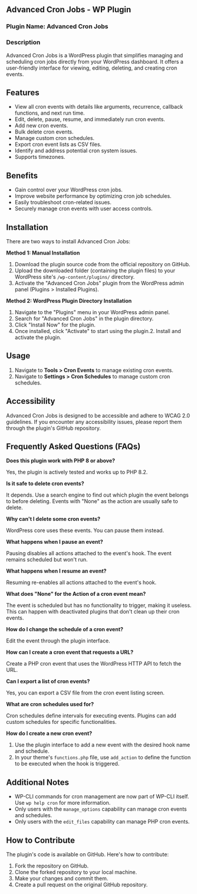 ## Advanced Cron Jobs - WP Plugin

### Plugin Name: Advanced Cron Jobs

### Description

Advanced Cron Jobs is a WordPress plugin that simplifies managing and scheduling cron jobs directly from your WordPress dashboard. It offers a user-friendly interface for viewing, editing, deleting, and creating cron events.

## Features

* View all cron events with details like arguments, recurrence, callback functions, and next run time.
* Edit, delete, pause, resume, and immediately run cron events.
* Add new cron events.
* Bulk delete cron events.
* Manage custom cron schedules.
* Export cron event lists as CSV files.
* Identify and address potential cron system issues.
* Supports timezones.

## Benefits

* Gain control over your WordPress cron jobs.
* Improve website performance by optimizing cron job schedules.
* Easily troubleshoot cron-related issues.
* Securely manage cron events with user access controls.

## Installation
There are two ways to install Advanced Cron Jobs:

**Method 1: Manual Installation**

1. Download the plugin source code from the official repository on GitHub.
2. Upload the downloaded folder (containing the plugin files) to your WordPress site's `/wp-content/plugins/` directory.
3. Activate the "Advanced Cron Jobs" plugin from the WordPress admin panel (Plugins > Installed Plugins).

**Method 2: WordPress Plugin Directory Installation**

1. Navigate to the "Plugins" menu in your WordPress admin panel.
2. Search for "Advanced Cron Jobs" in the plugin directory.
3. Click "Install Now" for the plugin.
4. Once installed, click "Activate" to start using the plugin.2. Install and activate the plugin.


## Usage

1. Navigate to **Tools > Cron Events** to manage existing cron events.
2. Navigate to **Settings > Cron Schedules** to manage custom cron schedules.

## Accessibility

Advanced Cron Jobs is designed to be accessible and adhere to WCAG 2.0 guidelines. If you encounter any accessibility issues, please report them through the plugin's GitHub repository.

## Frequently Asked Questions (FAQs)

**Does this plugin work with PHP 8 or above?**

Yes, the plugin is actively tested and works up to PHP 8.2.

**Is it safe to delete cron events?**

It depends. Use a search engine to find out which plugin the event belongs to before deleting. Events with "None" as the action are usually safe to delete.

**Why can't I delete some cron events?**

WordPress core uses these events. You can pause them instead.

**What happens when I pause an event?**

Pausing disables all actions attached to the event's hook. The event remains scheduled but won't run.

**What happens when I resume an event?**

Resuming re-enables all actions attached to the event's hook.

**What does "None" for the Action of a cron event mean?**

The event is scheduled but has no functionality to trigger, making it useless. This can happen with deactivated plugins that don't clean up their cron events.

**How do I change the schedule of a cron event?**

Edit the event through the plugin interface.

**How can I create a cron event that requests a URL?**

Create a PHP cron event that uses the WordPress HTTP API to fetch the URL.

**Can I export a list of cron events?**

Yes, you can export a CSV file from the cron event listing screen.

**What are cron schedules used for?**

Cron schedules define intervals for executing events. Plugins can add custom schedules for specific functionalities.

**How do I create a new cron event?**

1. Use the plugin interface to add a new event with the desired hook name and schedule.
2. In your theme's `functions.php` file, use `add_action` to define the function to be executed when the hook is triggered.

## Additional Notes

* WP-CLI commands for cron management are now part of WP-CLI itself. Use `wp help cron` for more information.
* Only users with the `manage_options` capability can manage cron events and schedules.
* Only users with the `edit_files` capability can manage PHP cron events.

## How to Contribute

The plugin's code is available on GitHub. Here's how to contribute:

1. Fork the repository on GitHub.
2. Clone the forked repository to your local machine.
3. Make your changes and commit them.
4. Create a pull request on the original GitHub repository.


